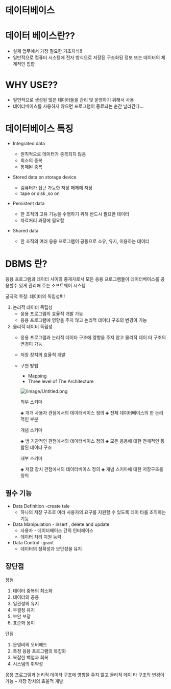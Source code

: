 # 데이터베이스

# 데이터 베이스란??

- 실제 업무에서 가장 필요한 기초지식!!
- 일반적으로 컴퓨터 시스템에 전자 방식으로 저장된 구조화된 정보 또는 데이터의 체계적인 집합

# WHY USE??

- 필연적으로 생성된 많은 데이터들을 관리 및 운영하기 위해서 사용
- 데이터베이스를 사용하지 않으면 프로그램이 종료되는 순간 날라간다...

# 데이터베이스 특징

- Integrated data
    - 원칙적으로 데이터가 중복되지 않음
    - 최소의 중복
    - 통제된 중복
- Stored data on storage device
    - 컴퓨터가 접근 가능한 저장 매체에 저장
    - tape or disk ,so on
- Persistent data
    - 한 조직의 고유 기능을 수행하기 위해 반드시 필요한 데이터
    - 자료처리 과정에 필요함

- Shared data
    - 한 조직의 여러 응용 프로그램이 공동으로 소유, 유지, 이용하는 데이터

# DBMS 란?

응용 프로그램과 데이터 사이의 중재자로서 모든 응용 프로그램들이 데이터베이스를 공용할수 있게 관리해 주는 소프트웨어 시스템

궁극적 목정: 데이터의 독립성!!!! 

1. 논리적 데이터 독립성
    - 응용 프로그램의 효율적 개발 가능
    - 응용 프로그램에 영향을 주지 않고 논리적 데이타 구조의 변경이 가능
2. 물리적 데이터 독립성
    - 응용 프로그램과 논리적 데이타 구조에 영향을 주지 않고 물리적 데이
    타 구조의 변경이 가능
    - 저장 장치의 효율적 개발
    - 구현 방법
        - Mapping
        - Three level of The Architecture

        ![/image/Untitled.png](/image/Untitled.png)

        외부 스키마

        ◈ 개개 사용자 관점에서의 데이터베이스 정의
        ◈ 전체 데이터베이스의 한 논리적인 부분

        개념 스키마

        ◈ 범 기관적인 관점에서의 데이터베이스 정의
        ◈ 모든 응용에 대한 전체적인 통합된 데이터 구조

        내부 스키마

        ◈ 저장 장치 관점에서의 데이터베이스 정의
        ◈ 개념 스키마에 대한 저장구조를 정의

## 필수 기능

- Data Definition -create tale
    - 하나의 저장 구조로 여러 사용자의 요구를 지원할 수 있도록 데이
    타를 조직하는 기능
- Data Manipulation - insert , delete and update
    - 사용자 - 데이터베이스 간의 인터페이스
    - 데이터 처리 지원 능력
- Data Control -grant
    - 데이터의 정확성과 보안성을 유지

## 장단점

장점

1. 데이터 중복의 최소화
2. 데이터의 공용
3. 일관성의 유지
4. 무결정 유지
5. 보안 보장
6. 표준화 용이

단점

1. 운영비의 오버헤드
2. 특정 응용 프로그램의 복잡화
3. 복잡한 백업과 회복
4. 시스템의 취약성

응용 프로그램과 논리적 데이타 구조에 영향을 주지 않고 물리적 데이
타 구조의 변경이 가능
– 저장 장치의 효율적 개발

